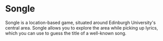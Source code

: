 # Songle

Songle is a location-based game, situated around Edinburgh University's central area. Songle allows you to explore the area while picking up lyrics, which you can use to guess the title of a well-known song.
